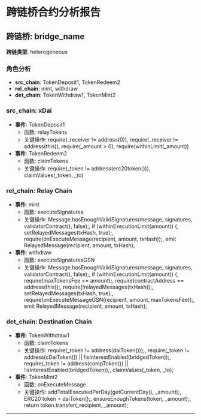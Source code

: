 # 跨链桥合约分析报告
## 跨链桥: bridge_name
**跨链类型**: heterogeneous
### 角色分析
- **src_chain**: TokenDeposit1, TokenRedeem2
- **rel_chain**: mint, withdraw
- **det_chain**: TokenWithdraw1, TokenMint2
### src_chain: xDai
- **事件**: TokenDeposit1
  - 函数: relayTokens
  - 关键操作: require(_receiver != address(0)), require(_receiver != address(this)), require(_amount > 0), require(withinLimit(_amount))
- **事件**: TokenRedeem2
  - 函数: claimTokens
  - 关键操作: require(_token != address(erc20token())), claimValues(_token, _to)
### rel_chain: Relay Chain
- **事件**: mint
  - 函数: executeSignatures
  - 关键操作: Message.hasEnoughValidSignatures(message, signatures, validatorContract(), false);, if (withinExecutionLimit(amount)) {, setRelayedMessages(txHash, true);, require(onExecuteMessage(recipient, amount, txHash));, emit RelayedMessage(recipient, amount, txHash);
- **事件**: withdraw
  - 函数: executeSignaturesGSN
  - 关键操作: Message.hasEnoughValidSignatures(message, signatures, validatorContract(), false);, if (withinExecutionLimit(amount)) {, require(maxTokensFee <= amount);, require(contractAddress == address(this));, require(!relayedMessages(txHash));, setRelayedMessages(txHash, true);, require(onExecuteMessageGSN(recipient, amount, maxTokensFee));, emit RelayedMessage(recipient, amount, txHash);
### det_chain: Destination Chain
- **事件**: TokenWithdraw1
  - 函数: claimTokens
  - 关键操作: require(_token != address(daiToken()));, require(_token != address(cDaiToken()) || !isInterestEnabled(bridgedToken));, require(_token != address(compToken()) || !isInterestEnabled(bridgedToken));, claimValues(_token, _to);
- **事件**: TokenMint2
  - 函数: onExecuteMessage
  - 关键操作: addTotalExecutedPerDay(getCurrentDay(), _amount);, ERC20 token = daiToken();, ensureEnoughTokens(token, _amount);, return token.transfer(_recipient, _amount);
---
